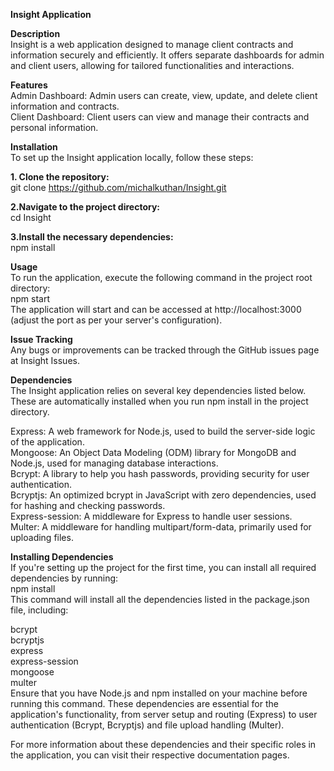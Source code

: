 **Insight Application**<br>

**Description**<br>
Insight is a web application designed to manage client contracts and information securely and efficiently. It offers separate dashboards for admin and client users, allowing for tailored functionalities and interactions.

**Features**<br>
Admin Dashboard: Admin users can create, view, update, and delete client information and contracts.<br>
Client Dashboard: Client users can view and manage their contracts and personal information.<br>


**Installation**<br>
To set up the Insight application locally, follow these steps:

**1. Clone the repository:**<br>
git clone https://github.com/michalkuthan/Insight.git<br>

**2.Navigate to the project directory:**<br>
cd Insight

**3.Install the necessary dependencies:**<br>
npm install

**Usage**<br>
To run the application, execute the following command in the project root directory:<br>
npm start<br>
The application will start and can be accessed at http://localhost:3000 (adjust the port as per your server's configuration).

**Issue Tracking**<br>
Any bugs or improvements can be tracked through the GitHub issues page at Insight Issues.

**Dependencies**<br>
The Insight application relies on several key dependencies listed below. These are automatically installed when you run npm install in the project directory.

Express: A web framework for Node.js, used to build the server-side logic of the application.<br>
Mongoose: An Object Data Modeling (ODM) library for MongoDB and Node.js, used for managing database interactions.<br>
Bcrypt: A library to help you hash passwords, providing security for user authentication.<br>
Bcryptjs: An optimized bcrypt in JavaScript with zero dependencies, used for hashing and checking passwords.<br>
Express-session: A middleware for Express to handle user sessions.<br>
Multer: A middleware for handling multipart/form-data, primarily used for uploading files.<br>

**Installing Dependencies**<br>
If you're setting up the project for the first time, you can install all required dependencies by running:<br>
npm install<br>
This command will install all the dependencies listed in the package.json file, including:

bcrypt<br>
bcryptjs<br>
express<br>
express-session<br>
mongoose<br>
multer<br>
Ensure that you have Node.js and npm installed on your machine before running this command. These dependencies are essential for the application's functionality, from server setup and routing (Express) to user authentication (Bcrypt, Bcryptjs) and file upload handling (Multer).<br>

For more information about these dependencies and their specific roles in the application, you can visit their respective documentation pages.

